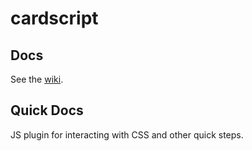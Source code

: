# cardscript
## Docs
See the <a href="https://github.com/card100/cardscript/wiki">wiki</a>.

## Quick Docs
<code><script src="https://card100.github.io/cardscript/cardscript.js"></script></code>

JS plugin for interacting with CSS and other quick steps.
